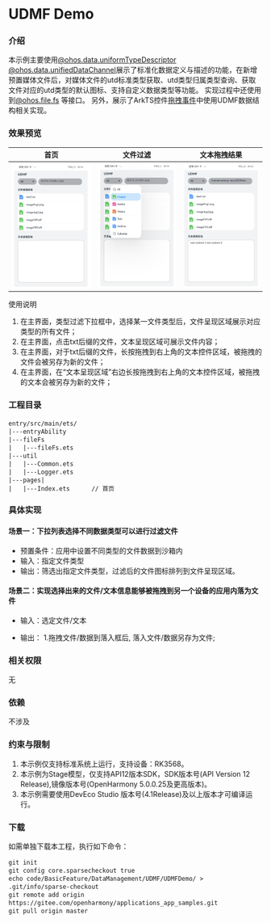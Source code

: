 #  UDMF Demo 

### 介绍

本示例主要使用[@ohos.data.uniformTypeDescriptor](https://gitee.com/openharmony/docs/blob/master/zh-cn/application-dev/reference/apis-arkdata/js-apis-data-uniformTypeDescriptor.md) 
[@ohos.data.unifiedDataChannel](https://gitee.com/openharmony/interface_sdk-js/blob/master/api/@ohos.data.unifiedDataChannel.d.ts)展示了标准化数据定义与描述的功能，在新增预置媒体文件后，对媒体文件的utd标准类型获取、utd类型归属类型查询、获取文件对应的utd类型的默认图标、支持自定义数据类型等功能。 实现过程中还使用到[@ohos.file.fs](https://gitee.com/openharmony/docs/blob/master/zh-cn/application-dev/reference/apis-core-file-kit/js-apis-file-fs.md) 等接口。
另外，展示了ArkTS控件[拖拽事件](https://gitee.com/openharmony/docs/blob/master/zh-cn/application-dev/reference/apis-arkui/arkui-ts/ts-universal-events-drag-drop.md)中使用UDMF数据结构相关实现。



### 效果预览

|首页|文件过滤| 文本拖拽结果                         |
|--------------------------------|--------------------------------|--------------------------------|
|![image](screenshots/first.png)|![image](screenshots/select.png)| ![image](screenshots/drag.png) |


使用说明
1. 在主界面，类型过滤下拉框中，选择某一文件类型后，文件呈现区域展示对应类型的所有文件；
2. 在主界面，点击txt后缀的文件，文本呈现区域可展示文件内容；
3. 在主界面，对于txt后缀的文件，长按拖拽到右上角的文本控件区域，被拖拽的文件会被另存为新的文件；
4. 在主界面，在“文本呈现区域”右边长按拖拽到右上角的文本控件区域，被拖拽的文本会被另存为新的文件；

### 工程目录

```
entry/src/main/ets/
|---entryAbility
|---fileFs
|   |---fileFs.ets
|---util
|   |---Common.ets 
|   |---Logger.ets 
|---pages|   
|   |---Index.ets      // 首页
```

### 具体实现

#### 场景一：下拉列表选择不同数据类型可以进行过滤文件
* 预置条件：应用中设置不同类型的文件数据到沙箱内
* 输入：指定文件类型
* 输出：筛选出指定文件类型，过滤后的文件图标排列到文件呈现区域。


#### 场景二：实现选择出来的文件/文本信息能够被拖拽到另一个设备的应用内落为文件
* 输入：选定文件/文本

* 输出：
1.拖拽文件/数据到落入框后, 落入文件/数据另存为文件;

### 相关权限
无
### 依赖

不涉及

### 约束与限制

1. 本示例仅支持标准系统上运行，支持设备：RK3568。
2. 本示例为Stage模型，仅支持API12版本SDK，SDK版本号(API Version 12 Release),镜像版本号(OpenHarmony 5.0.0.25及更高版本)。
3. 本示例需要使用DevEco Studio 版本号(4.1Release)及以上版本才可编译运行。

### 下载

如需单独下载本工程，执行如下命令：

    git init
    git config core.sparsecheckout true
    echo code/BasicFeature/DataManagement/UDMF/UDMFDemo/ > .git/info/sparse-checkout
    git remote add origin https://gitee.com/openharmony/applications_app_samples.git
    git pull origin master

